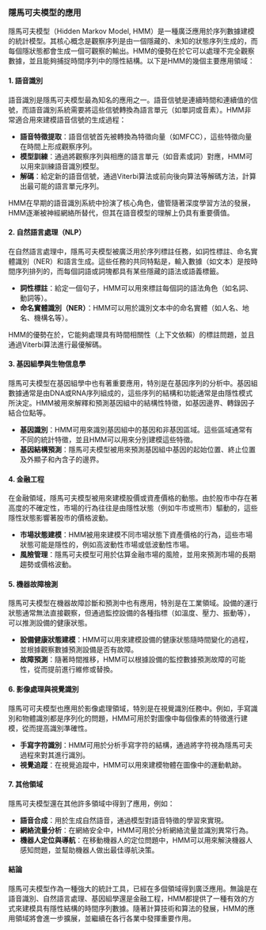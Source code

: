 ### 隱馬可夫模型的應用

隱馬可夫模型（Hidden Markov Model, HMM）是一種廣泛應用於序列數據建模的統計模型。其核心概念是觀察序列是由一個隱藏的、未知的狀態序列生成的，而每個隱狀態都會生成一個可觀察的輸出。HMM的優勢在於它可以處理不完全觀察數據，並且能夠捕捉時間序列中的隱性結構。以下是HMM的幾個主要應用領域：

#### 1. **語音識別**
語音識別是隱馬可夫模型最為知名的應用之一。語音信號是連續時間和連續值的信號，而語音識別系統需要將這些信號轉換為語言單元（如單詞或音素）。HMM非常適合用來建模語音信號的生成過程：

- **語音特徵提取**：語音信號首先被轉換為特徵向量（如MFCC），這些特徵向量在時間上形成觀察序列。
- **模型訓練**：通過將觀察序列與相應的語言單元（如音素或詞）對應，HMM可以用來訓練語音識別模型。
- **解碼**：給定新的語音信號，通過Viterbi算法或前向後向算法等解碼方法，計算出最可能的語言單元序列。

HMM在早期的語音識別系統中扮演了核心角色，儘管隨著深度學習方法的發展，HMM逐漸被神經網絡所替代，但其在語音模型的理解上仍具有重要價值。

#### 2. **自然語言處理（NLP）**
在自然語言處理中，隱馬可夫模型被廣泛用於序列標註任務，如詞性標註、命名實體識別（NER）和語言生成。這些任務的共同特點是，輸入數據（如文本）是按時間序列排列的，而每個詞語或詞塊都具有某些隱藏的語法或語義標籤。

- **詞性標註**：給定一個句子，HMM可以用來標註每個詞的語法角色（如名詞、動詞等）。
- **命名實體識別（NER）**：HMM可以用於識別文本中的命名實體（如人名、地名、機構名等）。

HMM的優勢在於，它能夠處理具有時間相關性（上下文依賴）的標註問題，並且通過Viterbi算法進行最優解碼。

#### 3. **基因組學與生物信息學**
隱馬可夫模型在基因組學中也有著重要應用，特別是在基因序列的分析中。基因組數據通常是由DNA或RNA序列組成的，這些序列的結構和功能通常是由隱性模式所決定。HMM被用來解釋和預測基因組中的結構性特徵，如基因邊界、轉錄因子結合位點等。

- **基因識別**：HMM可用來識別基因組中的基因和非基因區域。這些區域通常有不同的統計特徵，並且HMM可以用來分別建模這些特徵。
- **基因結構預測**：隱馬可夫模型被用來預測基因組中基因的起始位置、終止位置及外顯子和內含子的邊界。
  
#### 4. **金融工程**
在金融領域，隱馬可夫模型被用來建模股價或資產價格的動態。由於股市中存在著高度的不確定性，市場的行為往往是由隱性狀態（例如牛市或熊市）驅動的，這些隱性狀態影響著股市的價格波動。

- **市場狀態建模**：HMM被用來建模不同市場狀態下資產價格的行為，這些市場狀態可能是隱性的，例如高波動性市場或低波動性市場。
- **風險管理**：隱馬可夫模型可用於估算金融市場的風險，並用來預測市場的長期趨勢或價格波動。

#### 5. **機器故障檢測**
隱馬可夫模型在機器故障診斷和預測中也有應用，特別是在工業領域。設備的運行狀態通常無法直接觀察，但通過監控設備的各種指標（如溫度、壓力、振動等），可以推測設備的健康狀態。

- **設備健康狀態建模**：HMM可以用來建模設備的健康狀態隨時間變化的過程，並根據觀察數據預測設備是否有故障。
- **故障預測**：隨著時間推移，HMM可以根據設備的監控數據預測故障的可能性，從而提前進行維修或替換。

#### 6. **影像處理與視覺識別**
隱馬可可夫模型也應用於影像處理領域，特別是在視覺識別任務中。例如，手寫識別和物體識別都是序列化的問題，HMM可用於對圖像中每個像素的特徵進行建模，從而提高識別準確性。

- **手寫字符識別**：HMM可用於分析手寫字符的結構，通過將字符視為隱馬可夫過程來對其進行識別。
- **視覺追蹤**：在視覺追蹤中，HMM可以用來建模物體在圖像中的運動軌跡。

#### 7. **其他領域**
隱馬可夫模型還在其他許多領域中得到了應用，例如：

- **語音合成**：用於生成自然語音，通過模型對語音特徵的學習來實現。
- **網絡流量分析**：在網絡安全中，HMM可用於分析網絡流量並識別異常行為。
- **機器人定位與導航**：在移動機器人的定位問題中，HMM可以用來解決機器人感知問題，並幫助機器人做出最佳導航決策。

#### 結論
隱馬可夫模型作為一種強大的統計工具，已經在多個領域得到廣泛應用。無論是在語音識別、自然語言處理、基因組學還是金融工程，HMM都提供了一種有效的方式來建模具有隱性結構的時間序列數據。隨著計算技術和算法的發展，HMM的應用領域將會進一步擴展，並繼續在各行各業中發揮重要作用。